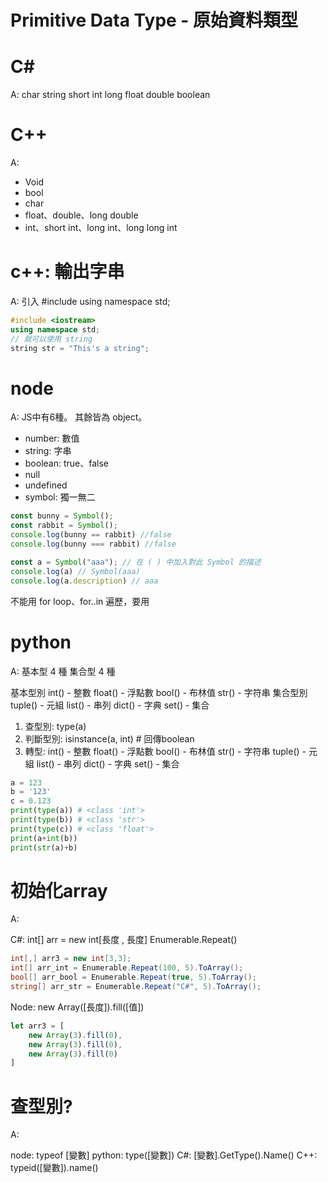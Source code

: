 
# Primitive Data Type - 原始資料類型

# C#
A:
char
string
short
int
long
float
double
boolean

# C++
A:
- Void
- bool
- char
- float、double、long double
- int、short int、long int、long long int

# c++: 輸出字串
A:
引入
    #include <iostream>
    using namespace std;

```cpp
#include <iostream>
using namespace std;
// 就可以使用 string
string str = "This's a string";
```

# node
A:
JS中有6種。
其餘皆為 object。

- number: 數值
- string: 字串
- boolean: true、false
- null
- undefined
- symbol: 獨一無二

```js
const bunny = Symbol();
const rabbit = Symbol();
console.log(bunny == rabbit) //false
console.log(bunny === rabbit) //false

const a = Symbol("aaa"); // 在 ( ) 中加入對此 Symbol 的描述
console.log(a) // Symbol(aaa)
console.log(a.description) // aaa 
```
不能用 for loop、for..in 遍歷，要用 

# python
A:
基本型 4 種
集合型 4 種

基本型別
    int() - 整數
    float() - 浮點數
    bool() - 布林值
    str() - 字符串
集合型別
    tuple() - 元組
    list() - 串列
    dict() - 字典
    set() - 集合

1. 查型別: type(a)
2. 判斷型別: isinstance(a, int) # 回傳boolean
3. 轉型:
    int() - 整數
    float() - 浮點數
    bool() - 布林值
    str() - 字符串
    tuple() - 元組
    list() - 串列
    dict() - 字典
    set() - 集合

```py
a = 123
b = '123'
c = 0.123
print(type(a)) # <class 'int'>
print(type(b)) # <class 'str'>
print(type(c)) # <class 'float'>
print(a+int(b))
print(str(a)+b)
```

# 初始化array
A:

C#:
int[] arr = new int[長度 , 長度]
Enumerable.Repeat()
```cs
int[,] arr3 = new int[3,3];
int[] arr_int = Enumerable.Repeat(100, 5).ToArray();
bool[] arr_bool = Enumerable.Repeat(true, 5).ToArray();
string[] arr_str = Enumerable.Repeat("C#", 5).ToArray();
```

Node:
new Array([長度]).fill([值])
```js
let arr3 = [
    new Array(3).fill(0),
    new Array(3).fill(0),
    new Array(3).fill(0)
]
```

# 查型別?
A:

node: typeof [變數]
python: type([變數])
C#: [變數].GetType().Name()
C++: typeid([變數]).name()